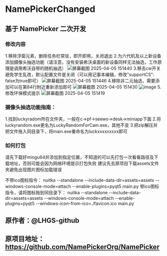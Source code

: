 # NamePickerChanged
## 基于 NamePicker 二次开发


### 修改内容

1.移除浮窗元素，删除任务栏常驻，即开即用，关闭退出
2.为六代机及以上新设备添加摄像头抽选功能（请注意，没有安装希沃桌面的新设备同样无法抽选，工作原理是调用希沃自带的随机抽选）
![屏幕截图 2025-04-05 151440](https://github.com/user-attachments/assets/f06e329e-dfd5-478c-802c-402328a71987)
3.移去cw开关避免学生乱改，默认配置文件是关闭（可以用记事本编辑，修改"supportCS": false为true即可）
![屏幕截图 2025-04-05 151446](https://github.com/user-attachments/assets/3e6357d4-5c43-489c-b4f6-21f2e0702f9b)
4.移除非二元抽选，需要添加可以在第84行附近重新添加即可
![屏幕截图 2025-04-05 151430](https://github.com/user-attachments/assets/b593bc39-b46a-41f0-b654-5c35deb7f1a5)
![image](https://github.com/user-attachments/assets/764dc5b2-1668-48ea-be37-50bd5f6e54d0)
5.修改环保模式提示
![屏幕截图 2025-04-05 151419](https://github.com/user-attachments/assets/88aa1054-d3cc-4113-88b8-136c06bef294)


### 摄像头抽选功能指南：

1.找到luckyradom所在文件夹，一般在c→pf→seewo→desk→miniapp下面
2.将luckyrandom.exe更名为LuckyRandomForCam.exe，其他不变
3.把zip解压并把文件拖入同目录下，将main.exe重命名为luckxxxxxxxxx即可


### 如何打包
请先下载好mingu64并添加到指定位置，不知道的可以先打包一次看看路径及下载地址，否则可能会因为网络环境提示打包失败
建议先去原项目下载assets文件夹避免出现图片图标加载错误

不带ico图标指令：
nuitka --standalone --include-data-dir=assets=assets --windows-console-mode=attach --enable-plugins=pyqt5 main.py
带ico图标指令，请将图标拖到同目录下：
nuitka --standalone --include-data-dir=assets=assets --windows-console-mode=attach --enable-plugins=pyqt5 --windows-icon-from-ico=./favicon.ico main.py


## 原作者：@LHGS-github	
## 原项目地址：https://github.com/NamePickerOrg/NamePicker
